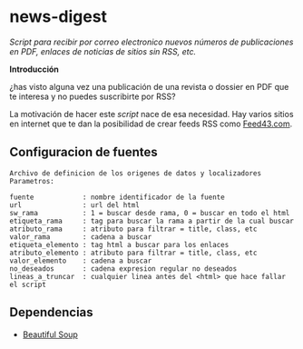 news-digest
===========

*Script para recibir por correo electronico nuevos números de publicaciones en PDF, enlaces de noticias de sitios sin RSS, etc.*

**Introducción**

¿has visto alguna vez una publicación de una revista o dossier en PDF que te interesa y no puedes suscribirte por RSS?

La motivación de hacer este *script* nace de esa necesidad. Hay varios sitios en internet que te dan la posibilidad de crear feeds RSS como [Feed43.com](http://feed43.com/).

## Configuracion de fuentes

    Archivo de definicion de los origenes de datos y localizadores
    Parametros:
    
    fuente            : nombre identificador de la fuente
    url               : url del html
    sw_rama           : 1 = buscar desde rama, 0 = buscar en todo el html
    etiqueta_rama     : tag para buscar la rama a partir de la cual buscar
    atributo_rama     : atributo para filtrar = title, class, etc
    valor_rama        : cadena a buscar
    etiqueta_elemento : tag html a buscar para los enlaces
    atributo_elemento : atributo para filtrar = title, class, etc
    valor_elemento    : cadena a buscar
    no_deseados       : cadena expresion regular no deseados
    lineas_a_truncar  : cualquier linea antes del <html> que hace fallar el script

## Dependencias

- [Beautiful Soup](http://www.crummy.com/software/BeautifulSoup/)

